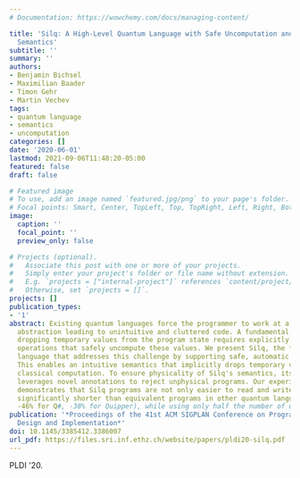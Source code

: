 ```yaml
---
# Documentation: https://wowchemy.com/docs/managing-content/

title: 'Silq: A High-Level Quantum Language with Safe Uncomputation and Intuitive
  Semantics'
subtitle: ''
summary: ''
authors:
- Benjamin Bichsel
- Maximilian Baader
- Timon Gehr
- Martin Vechev
tags:
- quantum language
- semantics
- uncomputation
categories: []
date: '2020-06-01'
lastmod: 2021-09-06T11:48:20-05:00
featured: false
draft: false

# Featured image
# To use, add an image named `featured.jpg/png` to your page's folder.
# Focal points: Smart, Center, TopLeft, Top, TopRight, Left, Right, BottomLeft, Bottom, BottomRight.
image:
  caption: ''
  focal_point: ''
  preview_only: false

# Projects (optional).
#   Associate this post with one or more of your projects.
#   Simply enter your project's folder or file name without extension.
#   E.g. `projects = ["internal-project"]` references `content/project/deep-learning/index.md`.
#   Otherwise, set `projects = []`.
projects: []
publication_types:
- '1'
abstract: Existing quantum languages force the programmer to work at a low level of
  abstraction leading to unintuitive and cluttered code. A fundamental reason is that
  dropping temporary values from the program state requires explicitly applying quantum
  operations that safely uncompute these values. We present Silq, the first quantum
  language that addresses this challenge by supporting safe, automatic uncomputation.
  This enables an intuitive semantics that implicitly drops temporary values, as in
  classical computation. To ensure physicality of Silq's semantics, its type system
  leverages novel annotations to reject unphysical programs. Our experimental evaluation
  demonstrates that Silq programs are not only easier to read and write, but also
  significantly shorter than equivalent programs in other quantum languages (on average
  -46% for Q#, -38% for Quipper), while using only half the number of quantum primitives.
publication: '*Proceedings of the 41st ACM SIGPLAN Conference on Programming Language
  Design and Implementation*'
doi: 10.1145/3385412.3386007
url_pdf: https://files.sri.inf.ethz.ch/website/papers/pldi20-silq.pdf
---
```

PLDI '20. 